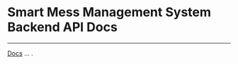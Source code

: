 # Smart Mess Management System Backend API Docs
---
[Docs](https://sakshamchhimwal.github.io/Smart_Mess_Backend/#/)
...
.
